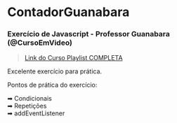# ContadorGuanabara
### Exercício de Javascript - Professor Guanabara (@CursoEmVideo) ###

> [Link do Curso Playlist COMPLETA](https://www.youtube.com/watch?v=1-w1RfGIov4&list=PLHz_AreHm4dlsK3Nr9GVvXCbpQyHQl1o1)

Excelente exercício para prática. 

Pontos de prática do exercício:

➡ Condicionais <br>
➡ Repetições <br>
➡ addEventListener <br>
